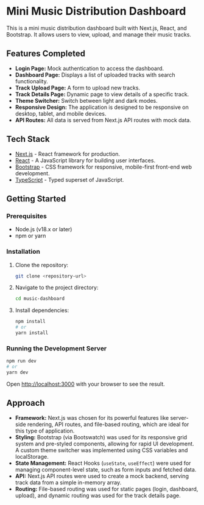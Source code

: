 # Mini Music Distribution Dashboard

This is a mini music distribution dashboard built with Next.js, React, and Bootstrap. It allows users to view, upload, and manage their music tracks.

## Features Completed

- **Login Page:** Mock authentication to access the dashboard.
- **Dashboard Page:** Displays a list of uploaded tracks with search functionality.
- **Track Upload Page:** A form to upload new tracks.
- **Track Details Page:** Dynamic page to view details of a specific track.
- **Theme Switcher:** Switch between light and dark modes.
- **Responsive Design:** The application is designed to be responsive on desktop, tablet, and mobile devices.
- **API Routes:** All data is served from Next.js API routes with mock data.

## Tech Stack

- [Next.js](https://nextjs.org/) - React framework for production.
- [React](https://reactjs.org/) - A JavaScript library for building user interfaces.
- [Bootstrap](https://getbootstrap.com/) - CSS framework for responsive, mobile-first front-end web development.
- [TypeScript](https://www.typescriptlang.org/) - Typed superset of JavaScript.

## Getting Started

### Prerequisites

- Node.js (v18.x or later)
- npm or yarn

### Installation

1. Clone the repository:
   ```bash
   git clone <repository-url>
   ```
2. Navigate to the project directory:
   ```bash
   cd music-dashboard
   ```
3. Install dependencies:
   ```bash
   npm install
   # or
   yarn install
   ```

### Running the Development Server

```bash
npm run dev
# or
yarn dev
```

Open [http://localhost:3000](http://localhost:3000) with your browser to see the result.

## Approach

- **Framework:** Next.js was chosen for its powerful features like server-side rendering, API routes, and file-based routing, which are ideal for this type of application.
- **Styling:** Bootstrap (via Bootswatch) was used for its responsive grid system and pre-styled components, allowing for rapid UI development. A custom theme switcher was implemented using CSS variables and localStorage.
- **State Management:** React Hooks (`useState`, `useEffect`) were used for managing component-level state, such as form inputs and fetched data.
- **API:** Next.js API routes were used to create a mock backend, serving track data from a simple in-memory array.
- **Routing:** File-based routing was used for static pages (login, dashboard, upload), and dynamic routing was used for the track details page.
